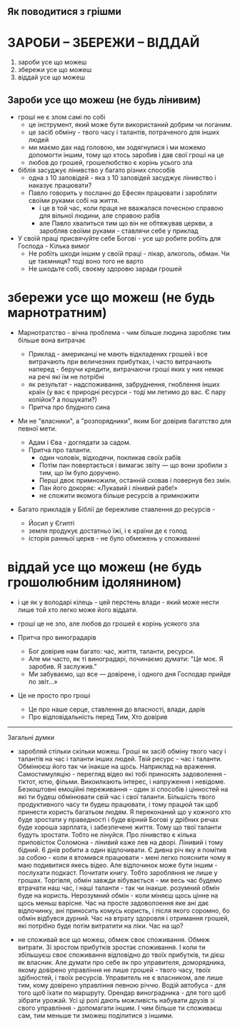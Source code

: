 ## Як поводитися з грішми

# ЗАРОБИ – ЗБЕРЕЖИ – ВІДДАЙ

1. зароби усе що можеш
1. збережи усе що можеш
1. віддай усе що можеш

## Зароби усе що можеш (не будь лінивим)

- гроші не є злом самі по собі
  - це інструмент, який може бути використаний добрим чи поганим.
  - це засіб обміну - твого часу і талантів, потраченого для інших людей
  - ми маємо дах над головою, ми зодягнулися і ми можемо допомогти іншим, тому що хтось заробив і дав свої гроші на це
  - любов до грошей, грошелюбство є корінь усього зла
- біблія засуджує лінивство у багато різних способів
  - одна з 10 заповідей - яка з 10 заповідей засуджує лінивство і наказує працювати?
  - Павло говорить у посланні до Ефесян працювати і заробляти своїми руками собі на життя.
    - і це в той час, коли праця не вважалася почесною справою для вільної людини, але справою рабів
    - але Павло хвалиться тим що він не обтяжував церкви, а заробляв своїми руками - ставлячи себе у приклад
- У своїй праці присвячуйте себе Богові - усе що робите робіть для Господа - Кілька вимог
  - Не робіть шкоди іншим у своїй праці - лікар, алкоголь, обман. Чи це таємниця? тоді воно того не варто
  - Не шкодьте собі, своєму здоровю заради грошей

# збережи усе що можеш (не будь марнотратним)

- Марнотратство - вічна проблема - чим більше людина заробляє тим більше вона витрачає

  - Приклад - американці не мають відкладених грошей і все витрачають при величезних прибутках, і часто витрачають наперед - беручи кредити, витрачаючи гроші яких у них немає на речі які їм не потрібні
  - як результат - надспоживання, забруднення, гноблення інших країн (у вас є природні ресурси - тоді ми летимо до вас. Є пару копійок? а пошукати?)
  - Притча про блудного сина

- Ми не "власники", а "розпорядники", яким Бог довірив багатство для певної мети.
  - Адам і Єва - доглядати за садом.
  - Притча про таланти.
    - один чоловік, відходячи, покликав своїх рабів
    - Потім пан повертається і вимагає звіту — що вони зробили з тим, що їм було доручено.
    - Перші двоє примножили, останній сховав і повернув без змін.
    - Пан його докоряє: «Лукавий і лінивий рабе!»
    - не спожити якомога більше ресурсів а примножити
- Багато прикладів у Біблії де бережливе ставлення до ресурсів -
  - Йосип у Єгипті
  - земля продукує достатньо їжі, і є країни де є голод
  - історія ранньої церкв - не було обмежень у споживанні

# віддай усе що можеш (не будь грошолюбним ідолянином)

- і це як у володарі кілець - цей перстень влади - який може нести лише той хто легко може його віддати.

- гроші це не зло, але любов до грошей є корінь усякого зла

- Притча про виноградарів

  - Бог довірив нам багато: час, життя, таланти, ресурси.
  - Але ми часто, як ті виноградарі, починаємо думати: "Це моє. Я заробив. Я заслужив."
  - Ми забуваємо, що все — довірене, і одного дня Господар прийде по звіт…»

- Це не просто про гроші
  - Це про наше серце, ставлення до власності, влади, дарів
  - Про відповідальність перед Тим, Хто довірив

---

Загальні думки

- заробляй стільки скільки можеш. Гроші як засіб обміну твого часу і талантів на час і таланти інших людей. Твій ресурс - час і таланти. Обмінюєш його так чи інакше на щось. Наприклад на враження. Самостимуляцію - перегляд відео які тобі приносять задоволення - тіктот, ютю, фільми. Викоилкають інтерес, і напруження і невідоме. Безкоштовні емоційні переживання - один зі способів і цінностей на які ти будеш обмінювати свій час і свої таланти. Більшість твого продуктивного часу ти будеш працювати, і тому працюй так щоб принести користь багатьом людям. Я переконаний що у кожного хто буде зростати у праведності і буде вірний Богові у дрібних речах буде хороша зарплата, і забезпечене життя. Тому що твої таланти будуть зростати. Тобто не лінуйся. Про лінивство є кілька приповісток Соломона - лінивий каже лев на дворі. Лінивий і тому бідний. 6 днів робити а один відпочивати. Є дивна річ яку я помітив за собою - коли я втомився працювати - мені легко пояснити чому я маю подивитися якесь відео. Але відпочинок може бути іншим - послухати подкаст. Почитати книгу. Тобто заробляння не лише у грошах. Торгівля, обмін завжди вібувається - ми весь час будемо втрачати наш час, і наші таланти - так чи інакше. розумний обмін буде на користь. Нерозумний обмін - коли міняєш щось цінне на щось меньш варісне. Час на просте задоволоення яке ані дає відпочинку, ані приносить комусь користь, і після якого соромно, бо обмін відбувся дурний. Час на втрату здоровля і отримання грошей, які потрібно буде потім витратити на ліки. Час на що?

- не споживай все що можеш, обмеж своє споживання. Обмеж витрати. Зі зростом прибутків зростає споживання. І коли ти збільшуєш своє споживання відповідно до твоїх прибутків, ти дієш як власник. Але думати про себе як про управителя, доморядника, якому довірено управління не лише грошей - твого часу, твоїх здібностей, і твоїх ресурсів. Управитель не є власником, але лише тим, кому довірено управління певною річчю. Водій автобуса - для того щоб їхати по маршруту. Орендар виноградника - для того щоб зібрати урожай. Усі ці ролі дають можливість набувати друзів зі свого управління - допомагати іншим. І чим більше ти споживаєш сам, тим меньше ти зможеш поділитися з іншими.

